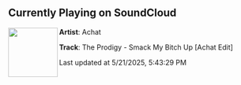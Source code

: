 ## Currently Playing on SoundCloud

[<img align="left" width="100" src="https://i1.sndcdn.com/artworks-BomaDyoZSBcmSA0L-sE4AMg-t500x500.jpg">](https://soundcloud.com/achat01/smack-my-bitch-up-achat-edit?in=saxurn/sets/pit-of-vipers)

**Artist**: Achat 

**Track**: The Prodigy - Smack My Bitch Up [Achat Edit]

Last updated at 5/21/2025, 5:43:29 PM
